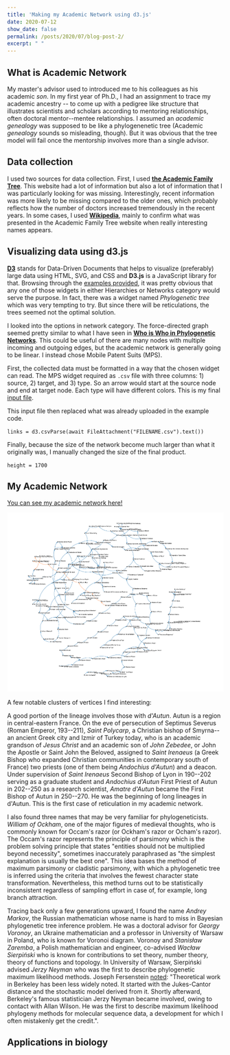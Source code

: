 ```yaml
---
title: 'Making my Academic Network using d3.js'
date: 2020-07-12
show_date: false
permalink: /posts/2020/07/blog-post-2/
excerpt: " "
---
```


## What is Academic Network

My master's advisor used to introduced me to his colleagues as his academic *son*. In my first year of Ph.D., I had an assignment to trace my academic ancestry -- to come up with a pedigree like structure that illustrates scientists and scholars according to mentoring relationships, often doctoral mentor--mentee relationships. I assumed an *academic genealogy* was supposed to be like a phylogenenetic tree (Academic *genealogy* sounds so misleading, though). But it was obvious that the tree model will fail once the mentorship involves more than a single advisor.

## Data collection

I used two sources for data collection. First, I used [**the Academic Family Tree**](https://academictree.org). This website had a lot of information but also a lot of information that I was particularly looking for was missing. Interestingly, recent information was more likely to be missing compared to the older ones, which probably reflects how the number of doctors increased tremendously in the recent years. In some cases, I used [**Wikipedia**](https://en.wikipedia.org/wiki/Main_Page), mainly to confirm what was presented in the Academic Family Tree website when really interesting names appears.

## Visualizing data using d3.js

[**D3**](https://d3js.org) stands for Data-Driven Documents that helps to visualize (preferably) large data using HTML, SVG, and CSS and **D3.js** is a JavaScript library for that. Browsing through the [examples provided](https://observablehq.com/@d3/gallery), it was pretty obvious that any one of those widgets in either Hierarchies or Networks category would serve the purpose. In fact, there was a widget named *Phylogenetic tree* which was very tempting to try. But since there will be reticulations, the trees seemed not the optimal solution.

I looked into the options in network category. The force-directed graph seemed pretty similar to what I have seen in [**Who is Who in Phylogenetic Networks**](https://phylnet.univ-mlv.fr/keywords.php#authorsandkeywords).  This could be useful of there are many nodes with multiple incoming and outgoing edges, but the academic network is generally going to be linear. I instead chose Mobile Patent Suits (MPS).

First, the collected data must be formatted in a way that the chosen widget can read. The MPS widget required as ``.csv`` file with three columns: 1) source, 2) target, and 3) type. So an arrow would start at the source node and end at target node. Each type will have different colors. This is my final  <a href="/photograph/suits@5.csv" target="_blank">input file</a>.

This input file then replaced what was already uploaded in the example code.

```
links = d3.csvParse(await FileAttachment("FILENAME.csv").text())
```

Finally, because the size of the network become much larger than what it originally was, I manually changed the size of the final product.

```
height = 1700
```


## My Academic Network

<p><a href="/photograph/academictree.html" target="_blank">You can see my academic network here!</a></p>

![](/photograph/academictree.png)

A few notable clusters of vertices I find interesting:

A good portion of the lineage involves those with *d'Autun*. Autun is a region in central-eastern France. On the eve of persecution of Septimus Severus (Roman Emperor, 193--211), *Saint Polycarp*, a Christian bishop of Smyrna--an ancient Greek city and Izmir of Turkey today, who is an academic grandson of *Jesus Christ* and an academic son of *John Zebedee*, or John the Apostle or Saint John the Beloved, assigned to *Saint Irenaeus* (a Greek Bishop who expanded Christian communities in contemporary south of France) two priests (one of them being *Andochius d'Autun*) and a deacon. Under supervision of *Saint Irenaeus* Second Bishop of Lyon in 190--202 serving as a graduate student and *Andochius d'Autun* First Priest of Autun in 202--250 as a research scientist, *Amatre d'Autun* became the First Bishop of Autun in 250--270. He was the beginning of long lineages in d'Autun. This is the first case of reticulation in my academic network.

I also found three names that may be very familiar for phylogeneticists. *William of Ockham*, one of the major figures of medieval thoughts, who is commonly known for Occam's razor (or Ockham's razor or Ocham's razor). The Occam's razor represents the principle of parsimony which is the problem solving principle that states "entities should not be multiplied beyond necessity", sometimes inaccurately paraphrased as "the simplest explanation is usually the best one". This idea bases the method of maximum parsimony or cladistic parsimony, with which a phylogenetic tree is inferred using the criteria that involves the fewest character state transformation. Nevertheless, this method turns out to be statistically inconsistent regardless of sampling effort in case of, for example, long branch attraction.

Tracing back only a few generations upward, I found the name *Andrey Markov*, the Russian mathematician whose name is hard to miss in Bayesian phylogenetic tree inference problem. He was a doctoral advisor for *Georgy Voronoy*, an Ukraine mathematician and a professor in University of Warsaw in Poland, who is known for Voronoi diagram. Voronoy and *Stanisław Zaremba*, a Polish mathematician and engineer, co-advised *Wacław Sierpiński* who is known for contributions to set theory, number theory, theory of functions and topology. In University of Warsaw, Sierpiński advised *Jerzy Neyman* who was the first to describe phylogenetic maximum likelihood methods. Joseph Fersenstein [noted](http://biomcmc.blogspot.com/2012/04/first-to-describe-phylogenetic-maximum.html): "Theoretical work in Berkeley has been less widely noted. It started with the Jukes­-Cantor distance and the stochastic model derived from it. Shortly afterward, Berkeley's famous statistician Jerzy Neyman became involved, owing to contact with Allan Wilson. He was the first to describe maximum likelihood phylogeny methods for molecular sequence data, a development for which I often mistakenly get the credit.".

## Applications in biology
